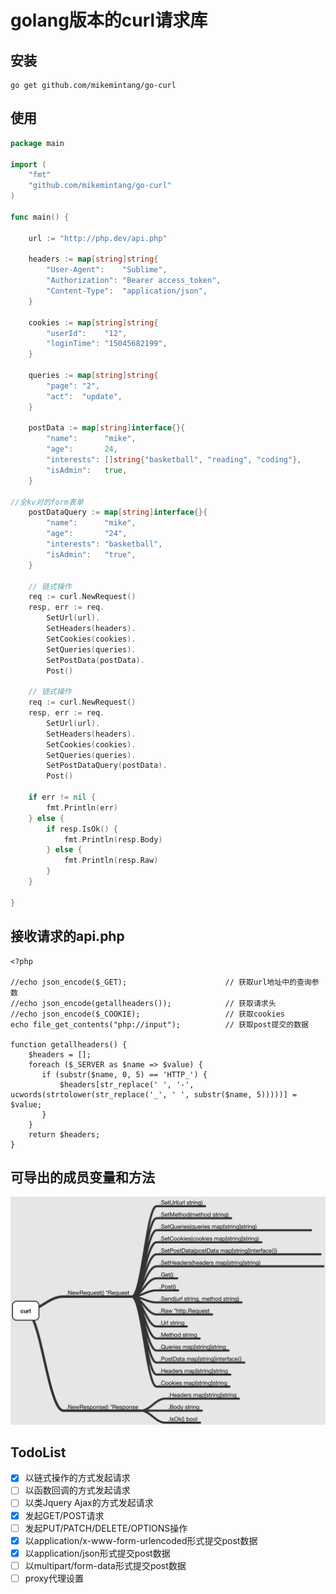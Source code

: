 # golang版本的curl请求库


## 安装

```
go get github.com/mikemintang/go-curl
```
  
## 使用

```go
package main

import (
    "fmt"
    "github.com/mikemintang/go-curl"
)

func main() {

    url := "http://php.dev/api.php"

    headers := map[string]string{
        "User-Agent":    "Sublime",
        "Authorization": "Bearer access_token",
        "Content-Type":  "application/json",
    }

    cookies := map[string]string{
        "userId":    "12",
        "loginTime": "15045682199",
    }

    queries := map[string]string{
        "page": "2",
        "act":  "update",
    }

    postData := map[string]interface{}{
        "name":      "mike",
        "age":       24,
        "interests": []string{"basketball", "reading", "coding"},
        "isAdmin":   true,
    }

//全kv对的form表单
    postDataQuery := map[string]interface{}{
        "name":      "mike",
        "age":       "24",
        "interests": "basketball",
        "isAdmin":   "true",
    }

    // 链式操作
    req := curl.NewRequest()
    resp, err := req.
        SetUrl(url).
        SetHeaders(headers).
        SetCookies(cookies).
        SetQueries(queries).
        SetPostData(postData).
        Post()

    // 链式操作
    req := curl.NewRequest()
    resp, err := req.
        SetUrl(url).
        SetHeaders(headers).
        SetCookies(cookies).
        SetQueries(queries).
        SetPostDataQuery(postData).
        Post()

    if err != nil {
        fmt.Println(err)
    } else {
        if resp.IsOk() {
            fmt.Println(resp.Body)
        } else {
            fmt.Println(resp.Raw)
        }
    }

}

```


## 接收请求的api.php
```
<?php  

//echo json_encode($_GET);                      // 获取url地址中的查询参数
//echo json_encode(getallheaders());            // 获取请求头
//echo json_encode($_COOKIE);                   // 获取cookies
echo file_get_contents("php://input");          // 获取post提交的数据

function getallheaders() { 
    $headers = []; 
    foreach ($_SERVER as $name => $value) { 
       if (substr($name, 0, 5) == 'HTTP_') { 
           $headers[str_replace(' ', '-', ucwords(strtolower(str_replace('_', ' ', substr($name, 5)))))] = $value; 
       } 
    } 
    return $headers; 
} 
```

## 可导出的成员变量和方法
![](go-curl.png)

## TodoList

- [x] 以链式操作的方式发起请求
- [ ] 以函数回调的方式发起请求
- [ ] 以类Jquery Ajax的方式发起请求
- [x] 发起GET/POST请求
- [ ] 发起PUT/PATCH/DELETE/OPTIONS操作
- [x] 以application/x-www-form-urlencoded形式提交post数据
- [x] 以application/json形式提交post数据
- [ ] 以multipart/form-data形式提交post数据
- [ ] proxy代理设置
